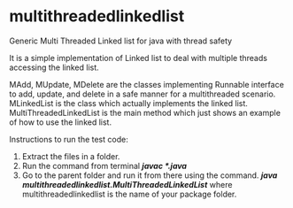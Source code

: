 # multithreadedlinkedlist
Generic Multi Threaded Linked list for java with thread safety

It is a simple implementation of Linked list to deal with multiple threads accessing the linked list.

MAdd, MUpdate, MDelete are the classes implementing Runnable interface to add, update, and delete in a safe manner for a multithreaded scenario. 
MLinkedList is the class which actually implements the linked list.
MultiThreadedLinkedList is the main method which just shows an example of how to use the linked list.

Instructions to run the test code:
1. Extract the files in a folder.
2. Run the command from terminal 
  **_javac *.java_**
3. Go to the parent folder and run it from there using the command.
  **_java multithreadedlinkedlist.MultiThreadedLinkedList_** where multithreadedlinkedlist is the name of your package folder.
